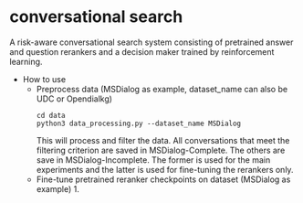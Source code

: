 # conversational search
A risk-aware conversational search system consisting of pretrained answer and question rerankers and a decision maker trained by reinforcement learning.


* How to use
  * Preprocess data (MSDialog as example, dataset_name can also be UDC or Opendialkg)
    ```
    cd data
    python3 data_processing.py --dataset_name MSDialog
    ```
    This will process and filter the data. All conversations that meet the filtering criterion are saved in MSDialog-Complete. The others are save in MSDialog-Incomplete. The former is used for the main experiments and the latter is used for fine-tuning the rerankers only.
  * Fine-tune pretrained reranker checkpoints on dataset (MSDialog as example)
    1. 
